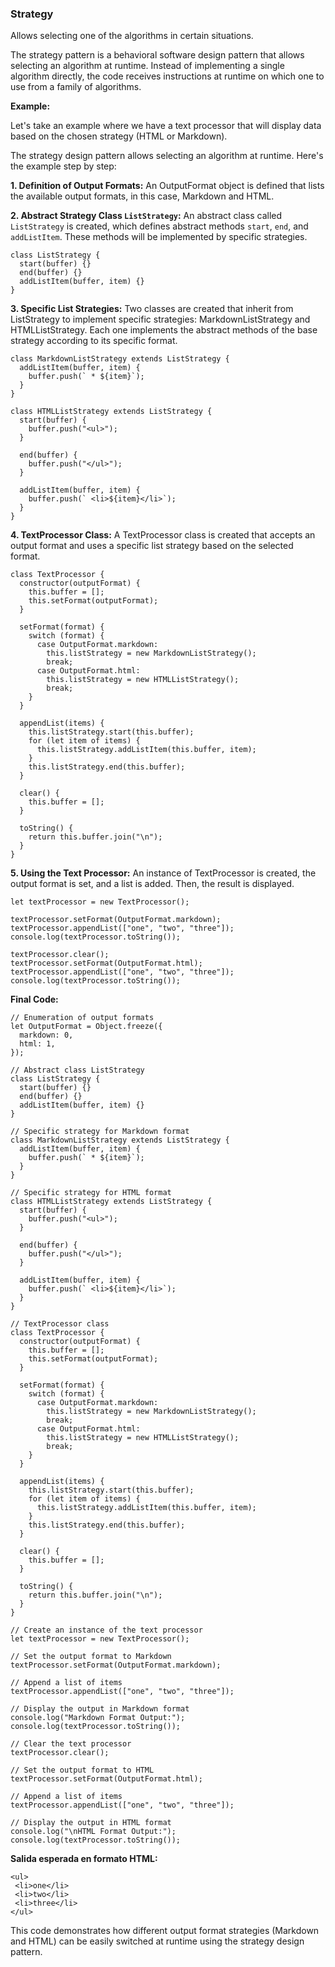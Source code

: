 ### Strategy

Allows selecting one of the algorithms in certain situations.

The strategy pattern is a behavioral software design pattern that allows selecting an algorithm at runtime. Instead of implementing a single algorithm directly, the code receives instructions at runtime on which one to use from a family of algorithms.

**Example:**

Let's take an example where we have a text processor that will display data based on the chosen strategy (HTML or Markdown).

The strategy design pattern allows selecting an algorithm at runtime. Here's the example step by step:

**1. Definition of Output Formats:** An OutputFormat object is defined that lists the available output formats, in this case, Markdown and HTML.

**2. Abstract Strategy Class `ListStrategy`:** An abstract class called `ListStrategy` is created, which defines abstract methods `start`, `end`, and `addListItem`. These methods will be implemented by specific strategies.

```
class ListStrategy {
  start(buffer) {}
  end(buffer) {}
  addListItem(buffer, item) {}
}
```

**3. Specific List Strategies:** Two classes are created that inherit from ListStrategy to implement specific strategies: MarkdownListStrategy and HTMLListStrategy. Each one implements the abstract methods of the base strategy according to its specific format.

```
class MarkdownListStrategy extends ListStrategy {
  addListItem(buffer, item) {
    buffer.push(` * ${item}`);
  }
}

class HTMLListStrategy extends ListStrategy {
  start(buffer) {
    buffer.push("<ul>");
  }

  end(buffer) {
    buffer.push("</ul>");
  }

  addListItem(buffer, item) {
    buffer.push(` <li>${item}</li>`);
  }
}

```

**4. TextProcessor Class:** A TextProcessor class is created that accepts an output format and uses a specific list strategy based on the selected format.

```
class TextProcessor {
  constructor(outputFormat) {
    this.buffer = [];
    this.setFormat(outputFormat);
  }

  setFormat(format) {
    switch (format) {
      case OutputFormat.markdown:
        this.listStrategy = new MarkdownListStrategy();
        break;
      case OutputFormat.html:
        this.listStrategy = new HTMLListStrategy();
        break;
    }
  }

  appendList(items) {
    this.listStrategy.start(this.buffer);
    for (let item of items) {
      this.listStrategy.addListItem(this.buffer, item);
    }
    this.listStrategy.end(this.buffer);
  }

  clear() {
    this.buffer = [];
  }

  toString() {
    return this.buffer.join("\n");
  }
}
```

**5. Using the Text Processor:** An instance of TextProcessor is created, the output format is set, and a list is added. Then, the result is displayed.

```
let textProcessor = new TextProcessor();

textProcessor.setFormat(OutputFormat.markdown);
textProcessor.appendList(["one", "two", "three"]);
console.log(textProcessor.toString());

textProcessor.clear();
textProcessor.setFormat(OutputFormat.html);
textProcessor.appendList(["one", "two", "three"]);
console.log(textProcessor.toString());
```

**Final Code:**

```
// Enumeration of output formats
let OutputFormat = Object.freeze({
  markdown: 0,
  html: 1,
});

// Abstract class ListStrategy
class ListStrategy {
  start(buffer) {}
  end(buffer) {}
  addListItem(buffer, item) {}
}

// Specific strategy for Markdown format
class MarkdownListStrategy extends ListStrategy {
  addListItem(buffer, item) {
    buffer.push(` * ${item}`);
  }
}

// Specific strategy for HTML format
class HTMLListStrategy extends ListStrategy {
  start(buffer) {
    buffer.push("<ul>");
  }

  end(buffer) {
    buffer.push("</ul>");
  }

  addListItem(buffer, item) {
    buffer.push(` <li>${item}</li>`);
  }
}

// TextProcessor class
class TextProcessor {
  constructor(outputFormat) {
    this.buffer = [];
    this.setFormat(outputFormat);
  }

  setFormat(format) {
    switch (format) {
      case OutputFormat.markdown:
        this.listStrategy = new MarkdownListStrategy();
        break;
      case OutputFormat.html:
        this.listStrategy = new HTMLListStrategy();
        break;
    }
  }

  appendList(items) {
    this.listStrategy.start(this.buffer);
    for (let item of items) {
      this.listStrategy.addListItem(this.buffer, item);
    }
    this.listStrategy.end(this.buffer);
  }

  clear() {
    this.buffer = [];
  }

  toString() {
    return this.buffer.join("\n");
  }
}

// Create an instance of the text processor
let textProcessor = new TextProcessor();

// Set the output format to Markdown
textProcessor.setFormat(OutputFormat.markdown);

// Append a list of items
textProcessor.appendList(["one", "two", "three"]);

// Display the output in Markdown format
console.log("Markdown Format Output:");
console.log(textProcessor.toString());

// Clear the text processor
textProcessor.clear();

// Set the output format to HTML
textProcessor.setFormat(OutputFormat.html);

// Append a list of items
textProcessor.appendList(["one", "two", "three"]);

// Display the output in HTML format
console.log("\nHTML Format Output:");
console.log(textProcessor.toString());
```

**Salida esperada en formato HTML:**

```
<ul>
 <li>one</li>
 <li>two</li>
 <li>three</li>
</ul>
```

This code demonstrates how different output format strategies (Markdown and HTML) can be easily switched at runtime using the strategy design pattern.
